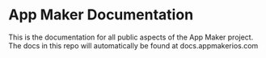 # App Maker Documentation

This is the documentation for all public aspects of the App Maker project. The docs in this repo will automatically be found at docs.appmakerios.com
